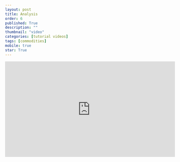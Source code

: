 ```yaml
---
layout: post
title: Analysis
order: 6
published: True
description: ""
thumbnail: "video"
categories: [tutorial videos]
tags: [commodities]
mobile: true
star: True
---
```


<div id="desktopContent" class="content">
  <div class="video">
    <iframe width="560" height="315" src="https://www.youtube.com/embed/5ZFB4JHWUqM" frameborder="0" allowfullscreen></iframe>
  </div>
</div>

<div id="mobileContent" class="content">
</div>
